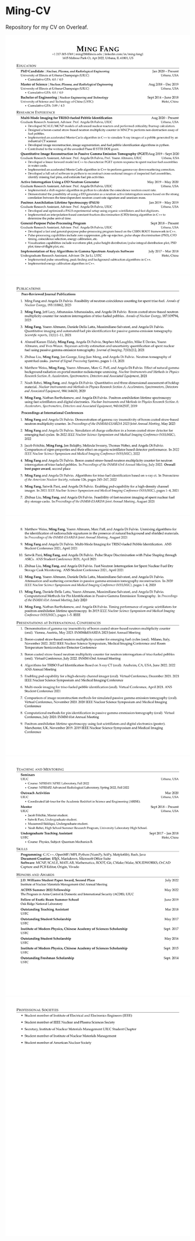<!--
 * @Description: 
 * @Author: Ming Fang
 * @Date: 2023-01-01 16:17:58
 * @LastEditors: Ming Fang
 * @LastEditTime: 2023-03-13 13:29:11
-->
# Ming-CV

Repository for my CV on Overleaf.

![](Ming_CV/Ming_CV-1.png)
![](Ming_CV/Ming_CV-2.png)
![](Ming_CV/Ming_CV-3.png)
![](Ming_CV/Ming_CV-4.png)
![](Ming_CV/Ming_CV-5.png)